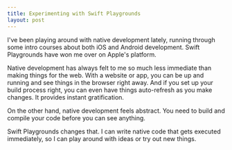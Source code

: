 ```yaml
---
title: Experimenting with Swift Playgrounds
layout: post
---
```


I've been playing around with native development lately, running through some intro courses about both iOS and Android development. Swift Playgrounds have won me over on Apple's platform.

Native development has always felt to me so much less immediate than making things for the web. With a website or app, you can be up and running and see things in the browser right away. And if you set up your build process right, you can even have things auto-refresh as you make changes. It provides instant gratification.

On the other hand, native development feels abstract. You need to build and compile your code before you can see anything.

Swift Playgrounds changes that. I can write native code that gets executed immediately, so I can play around with ideas or try out new things.
